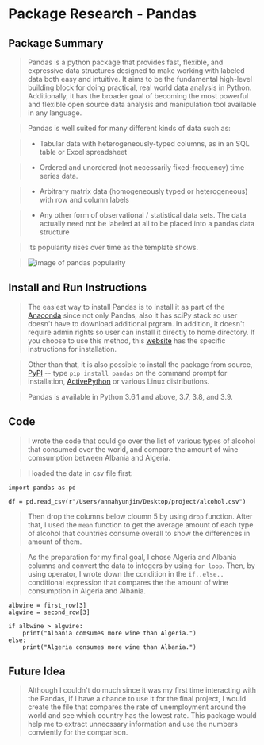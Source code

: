 # Package Research - Pandas

## Package Summary
> Pandas is a python package that provides fast, flexible, and expressive data structures designed to make working with labeled data both easy and intuitive. It aims to be the fundamental high-level building block for doing practical, real world data analysis in Python. Additionally, it has the broader goal of becoming the most powerful and flexible open source data analysis and manipulation tool available in any language.

> Pandas is well suited for many different kinds of data such as:

> * Tabular data with heterogeneously-typed columns, as in an SQL table or Excel spreadsheet

> * Ordered and unordered (not necessarily fixed-frequency) time series data.

> * Arbitrary matrix data (homogeneously typed or heterogeneous) with row and column labels

> * Any other form of observational / statistical data sets. The data actually need not be labeled at all to be placed into a pandas data structure

> Its popularity rises over time as the template shows. 

> ![image of pandas popularity](https://149351115.v2.pressablecdn.com/wp-content/uploads/2017/09/common_other_tags-1-1024x1024.png)

## Install and Run Instructions
> The easiest way to install Pandas is to install it as part of the [Anaconda](https://docs.continuum.io/anaconda/) since not only Pandas, also it has sciPy stack so user doesn't have to download additional prgram. In addition, it doesn't require admin rights so user can install it directly to home directory. If you choose to use this method, this [website](https://www.geeksforgeeks.org/how-to-install-python-pandas-on-windows-and-linux/) has the specific instructions for installation. 

>Other than that, it is also possible to install the package from source, [PyPI](https://pypi.org/project/pandas/) -- type `pip install pandas` on the command prompt for installation, [ActivePython](https://www.activestate.com/products/python/downloads/) or various Linux distributions. 

> Pandas is available in Python 3.6.1 and above, 3.7, 3.8, and 3.9.

## Code
> I wrote the code that could go over the list of various types of alcohol that consumed over the world, and compare the amount of wine comsumption between Albania and Algeria.

> I loaded the data in csv file first:

```
import pandas as pd

df = pd.read_csv(r"/Users/annahyunjin/Desktop/project/alcohol.csv")
```

> Then drop the columns below cloumn 5 by using `drop` function. After that, I used the `mean` function to get the average amount of each type of alcohol that countries consume overall to show the differences in amount of them.  

> As the preparation for my final goal, I chose Algeria and Albania columns and convert the data to integers by using `for loop`. Then, by using operator, I wrote down the condition in the `if..else..` conditional expression that compares the the amount of wine consumption in Algeria and Albania. 

```
albwine = first_row[3]
algwine = second_row[3]

if albwine > algwine:
    print("Albania comsumes more wine than Algeria.")
else:
    print("Algeria consumes more wine than Albania.")
```

## Future Idea
> Although I couldn't do much since it was my first time interacting with the Pandas, if I have a chance to use it for the final project, I would create the file that compares the rate of unemployment around the world and see which country has the lowest rate. This package would help me to extract unnecssary information and use the numbers conviently for the comparison. 
